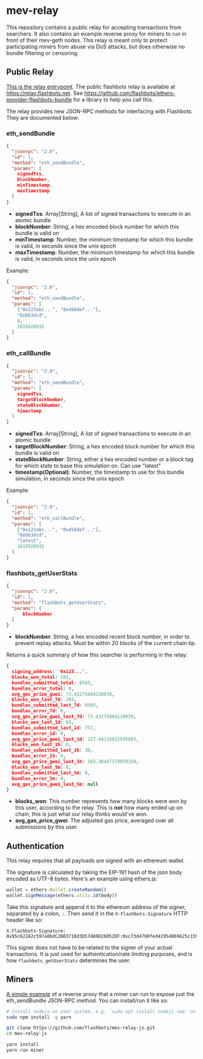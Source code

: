 # mev-relay

This repository contains a public relay for accepting transactions from searchers. It also contains an example reverse proxy for miners to run in front of their mev-geth nodes. This relay is meant only to protect participating miners from abuse via DoS attacks, but does otherwise no bundle filtering or censoring.

## Public Relay

[This is the relay entrypoint](server/main.js). The public flashbots relay is available at https://relay.flashbots.net. See https://github.com/flashbots/ethers-provider-flashbots-bundle for a library to help you call this.

The relay provides new JSON-RPC methods for interfacing with Flashbots. They are documented below:

### eth_sendBundle
```json
{
  "jsonrpc": "2.0",
  "id": 1,
  "method": "eth_sendBundle",
  "params": [
    signedTxs,
    blockNumber,
    minTimestamp,
    maxTimestamp
  ]
}
```

* **signedTxs**: Array[String], A list of signed transactions to execute in an atomic bundle
* **blockNumber**: String, a hex encoded block number for which this bundle is valid on
* **minTimestamp**: Number, the minimum timestamp for which this bundle is valid, in seconds since the unix epoch
* **maxTimestamp**: Number, the minimum timestamp for which this bundle is valid, in seconds since the unix epoch

Example:
```json
{
  "jsonrpc": "2.0",
  "id": 1,
  "method": "eth_sendBundle",
  "params": [
    ["0x123abc...", "0x456def..."],
    "0xb63dcd",
    0,
    1615920932
  ]
}
```

### eth_callBundle
```json
{
  "jsonrpc": "2.0",
  "id": 1,
  "method": "eth_sendBundle",
  "params": [
    signedTxs,
    targetBlockNumber,
    stateBlockNumber,
    timestamp
  ]
}
```

* **signedTxs**: Array[String], A list of signed transactions to execute in an atomic bundle
* **targetBlockNumber**: String, a hex encoded block number for which this bundle is valid on
* **stateBlockNumber**: String, either a hex encoded number or a block tag for which state to base this simulation on. Can use "latest"
* **timestamp(Optional)**: Number, the timestamp to use for this bundle simulation, in seconds since the unix epoch

Example:
```json
{
  "jsonrpc": "2.0",
  "id": 1,
  "method": "eth_callBundle",
  "params": [
    ["0x123abc...", "0x456def..."],
    "0xb63dcd",
    "latest",
    1615920932
  ]
}
```
### flashbots_getUserStats
```json
{
  "jsonrpc": "2.0",
  "id": 1,
  "method": "flashbots_getUserStats",
  "params": [
      blockNumber
  ]
}
```

* **blockNumber**: String, a hex encoded recent block number, in order to prevent replay attacks. Must be within 20 blocks of the current chain tip.

Returns a quick summary of how this searcher is performing in the relay:
```json
{
  signing_address: '0x123...',
  blocks_won_total: 283,
  bundles_submitted_total: 8503,
  bundles_error_total: 0,
  avg_gas_price_gwei: 73.43275884220039,
  blocks_won_last_7d: 283,
  bundles_submitted_last_7d: 8503,
  bundles_error_7d: 0,
  avg_gas_price_gwei_last_7d: 73.43275884220039,
  blocks_won_last_1d: 83,
  bundles_submitted_last_1d: 757,
  bundles_error_1d: 0,
  avg_gas_price_gwei_last_1d: 227.44116622595683,
  blocks_won_last_1h: 0,
  bundles_submitted_last_1h: 38,
  bundles_error_1h: 0,
  avg_gas_price_gwei_last_1h: 103.30447379959334,
  blocks_won_last_5m: 0,
  bundles_submitted_last_5m: 0,
  bundles_error_5m: 0,
  avg_gas_price_gwei_last_5m: null
}
```

* **blocks_won**: This number represents how many blocks were won by this user, according to the relay. This is **not** how many ended up on chain, this is just what our relay thinks would've won.
* **avg_gas_price_gwei**: The adjusted gas price, averaged over all submissions by this user.

## Authentication

This relay requires that all payloads are signed with an ethereum wallet.

The signature is calculated by taking the EIP-191 hash of the json body encoded as UTF-8 bytes. Here's an example using ethers.js:
```js
wallet = ethers.Wallet.createRandom()
wallet.signMessage(ethers.utils.id(body))
```

Take this signature and append it to the ethereum address of the signer, separated by a colon, `:`. Then send it in the `X-Flashbots-Signature` HTTP header like so:
```
X-Flashbots-Signature: 0x95c622A2c597a8bdC26D371Dd3D57dA9D26052DF:0xc73d4790fed41954869625c159a4617e3374019839a8ad72de15e41371719d6873c780e00293fcdc100aa505f33dd8480e7b07551483c8c438fe8236972d26ca1c
```

This signer does not have to be related to the signer of your actual transactions. It is just used for authentication/rate limiting purposes, and is how `flashbots_getUserStats` determines the user.

## Miners

[A simple example](miner/proxy.js) of a reverse proxy that a miner can run to expose just the eth_sendBundle JSON-RPC method. You can install/run it like so:

```bash
# install nodejs on your system, e.g. `sudo apt install nodejs npm` on debian/ubuntu
sudo npm install -g yarn

git clone https://github.com/flashbots/mev-relay-js.git
cd mev-relay-js

yarn install
yarn run miner
```
